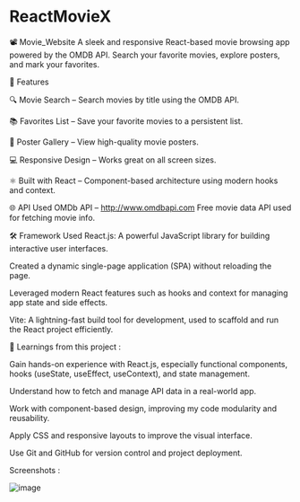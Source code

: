 # ReactMovieX

📽️ Movie_Website
A sleek and responsive React-based movie browsing app powered by the OMDB API. Search your favorite movies, explore posters, and mark your favorites.

🚀 Features

🔍 Movie Search – Search movies by title using the OMDB API.

📚 Favorites List – Save your favorite movies to a persistent list.

🎥 Poster Gallery – View high-quality movie posters.

💻 Responsive Design – Works great on all screen sizes.

⚛️ Built with React – Component-based architecture using modern hooks and context.

🌐 API Used
OMDb API – http://www.omdbapi.com
Free movie data API used for fetching movie info.


🛠️ Framework Used
React.js: A powerful JavaScript library for building interactive user interfaces.

Created a dynamic single-page application (SPA) without reloading the page.

Leveraged modern React features such as hooks and context for managing app state and side effects.

Vite: A lightning-fast build tool for development, used to scaffold and run the React project efficiently.

🧠 Learnings from this project :

Gain hands-on experience with React.js, especially functional components, hooks (useState, useEffect, useContext), and state management.

Understand how to fetch and manage API data in a real-world app.

Work with component-based design, improving my code modularity and reusability.

Apply CSS and responsive layouts to improve the visual interface.

Use Git and GitHub for version control and project deployment.

Screenshots : 


![image](https://github.com/user-attachments/assets/527081b2-bb6a-4e50-8a2b-74135bd825dd)



